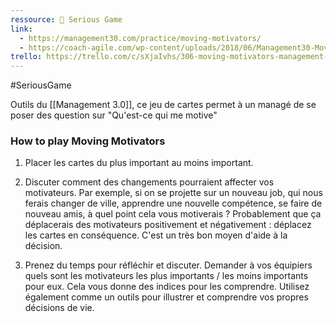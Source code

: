 ```yaml
---
ressource: 🧩 Serious Game
link:
  - https://management30.com/practice/moving-motivators/
  - https://coach-agile.com/wp-content/uploads/2018/06/Management30-MovingMotivatorCards.pdf
trello: https://trello.com/c/sXjaIvhs/306-moving-motivators-management-30
---
```

#SeriousGame 

Outils du [[Management 3.0]], ce jeu de cartes permet à un managé de se poser des question sur "Qu'est-ce qui me motive"

### How to play Moving Motivators

1. Placer les cartes du plus important au moins important.
    
2. Discuter comment des changements pourraient affecter vos motivateurs. Par exemple, si on se projette sur un nouveau job, qui nous ferais changer de ville, apprendre une nouvelle compétence, se faire de nouveau amis, à quel point cela vous motiverais ? Probablement que ça déplacerais des motivateurs positivement et négativement : déplacez les cartes en conséquence. C'est un très bon moyen d'aide à la décision.
    
3. Prenez du temps pour réfléchir et discuter. Demander à vos équipiers quels sont les motivateurs les plus importants / les moins importants pour eux. Cela vous donne des indices pour les comprendre. Utilisez également comme un outils pour illustrer et comprendre vos propres décisions de vie.
